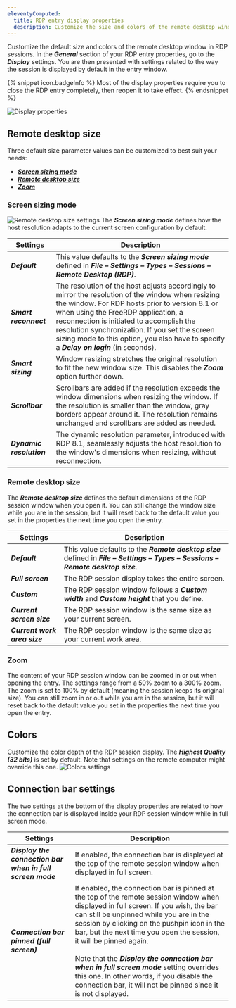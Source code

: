```yaml
---
eleventyComputed:
  title: RDP entry display properties
  description: Customize the size and colors of the remote desktop window in RDP sessions.
---
```

Customize the default size and colors of the remote desktop window in RDP sessions. In the ***General*** section of your RDP entry properties, go to the ***Display*** settings. You are then presented with settings related to the way the session is displayed by default in the entry window.

{% snippet icon.badgeInfo %}
Most of the display properties require you to close the RDP entry completely, then reopen it to take effect.
{% endsnippet %}

![Display properties](https://cdnweb.devolutions.net/docs/docs_en_kb_KB2373.png)

## Remote desktop size

Three default size parameter values can be customized to best suit your needs:
* [***Screen sizing mode***](#screen-sizing-mode)
* [***Remote desktop size***](#remote-desktop-size)
* [***Zoom***](#zoom)

### Screen sizing mode
![Remote desktop size settings](https://cdnweb.devolutions.net/docs/docs_en_kb_KB2374.png)
The ***Screen sizing mode*** defines how the host resolution adapts to the current screen configuration by default.

| Settings                 | Description                                                                                                                     |
| ------------------------ | ------------------------------------------------------------------------------------------------------------------------------- |
| ***Default***            | This value defaults to the ***Screen sizing mode*** defined in ***File – Settings – Types – Sessions – Remote Desktop (RDP)***.  |
| ***Smart reconnect***    | The resolution of the host adjusts accordingly to mirror the resolution of the window when resizing the window. For RDP hosts prior to version 8.1 or when using the FreeRDP application, a reconnection is initiated to accomplish the resolution synchronization. If you set the screen sizing mode to this option, you also have to specify a ***Delay on login*** (in seconds). |
| ***Smart sizing***       | Window resizing stretches the original resolution to fit the new window size. This disables the ***Zoom*** option further down. |
| ***Scrollbar***          | Scrollbars are added if the resolution exceeds the window dimensions when resizing the window. If the resolution is smaller than the window, gray borders appear around it. The resolution remains unchanged and scrollbars are added as needed. |
| ***Dynamic resolution*** | The dynamic resolution parameter, introduced with RDP 8.1, seamlessly adjusts the host resolution to the window's dimensions when resizing, without reconnection. |

### Remote desktop size
The ***Remote desktop size*** defines the default dimensions of the RDP session window when you open it. You can still change the window size while you are in the session, but it will reset back to the default value you set in the properties the next time you open the entry.

| Settings                     | Description                                                                                                                    |
| ---------------------------- | ------------------------------------------------------------------------------------------------------------------------------ |
| ***Default***                | This value defaults to the ***Remote desktop size*** defined in ***File – Settings – Types – Sessions – Remote desktop size***. |
| ***Full screen***            | The RDP session display takes the entire screen.                                                                               |
| ***Custom***                 | The RDP session window follows a ***Custom width*** and ***Custom height*** that you define.                                   |
| ***Current screen size***    | The RDP session window is the same size as your current screen.                                                                |
| ***Current work area size*** | The RDP session window is the same size as your current work area.                                                             |

### Zoom
The content of your RDP session window can be zoomed in or out when opening the entry. The settings range from a 50% zoom to a 300% zoom. The zoom is set to 100% by default (meaning the session keeps its original size). You can still zoom in or out while you are in the session, but it will reset back to the default value you set in the properties the next time you open the entry.

## Colors
Customize the color depth of the RDP session display. The ***Highest Quality (32 bits)*** is set by default. Note that settings on the remote computer might override this one.
![Colors settings](https://cdnweb.devolutions.net/docs/docs_en_kb_KB2375.png)

## Connection bar settings
The two settings at the bottom of the display properties are related to how the connection bar is displayed inside your RDP session window while in full screen mode.

| Settings                                                  | Description                                                                                                    |
| --------------------------------------------------------- | -------------------------------------------------------------------------------------------------------------- |
| ***Display the connection bar when in full screen mode*** | If enabled, the connection bar is displayed at the top of the remote session window when displayed in full screen. |
| ***Connection bar pinned (full screen)***                 | If enabled, the connection bar is pinned at the top of the remote session window when displayed in full screen. If you wish, the bar can still be unpinned while you are in the session by clicking on the pushpin icon in the bar, but the next time you open the session, it will be pinned again.<br><br>Note that the ***Display the connection bar when in full screen mode*** setting overrides this one. In other words, if you disable the connection bar, it will not be pinned since it is not displayed. |
